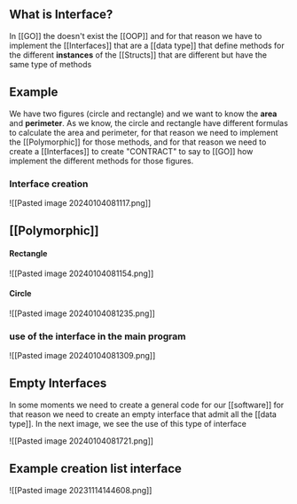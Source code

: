 
## What is Interface?

In [[GO]] the doesn't exist the [[OOP]] and for that reason we have to implement the [[Interfaces]] that are a [[data type]] that define methods for the different **instances** of the [[Structs]] that are different but have the same type of methods

## Example

We have two figures (circle and rectangle) and we want to know the **area** and **perimeter**. As we know, the circle and rectangle have different formulas to calculate the area and perimeter, for that reason we need to implement the [[Polymorphic]] for those methods, and for that reason we need to create a [[Interfaces]] to create "CONTRACT" to say to [[GO]] how implement the different methods for those figures.

### Interface creation
![[Pasted image 20240104081117.png]]
## [[Polymorphic]]
#### Rectangle
![[Pasted image 20240104081154.png]]
#### Circle
![[Pasted image 20240104081235.png]]

### use of the interface in the main program
![[Pasted image 20240104081309.png]]

## Empty Interfaces

In some moments we need to create a general code for our [[software]] for that reason we need to create an empty interface that admit all the [[data type]]. In the next image, we see the use of this type of interface

![[Pasted image 20240104081721.png]]

## Example creation list interface
![[Pasted image 20231114144608.png]]

